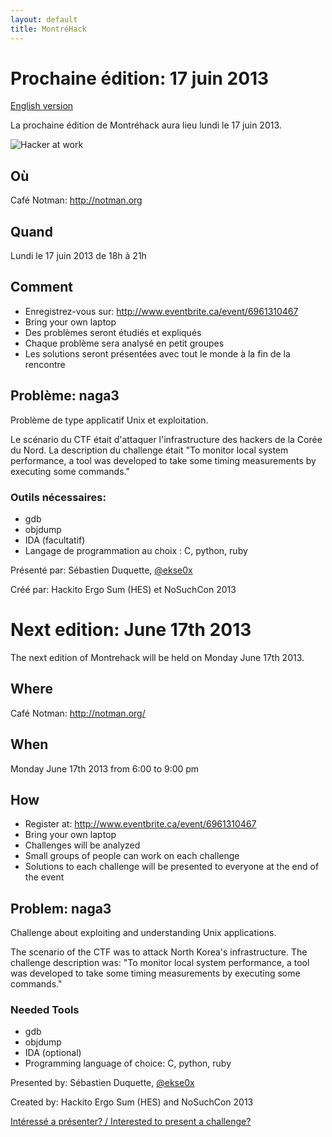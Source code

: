 ```yaml
---
layout: default
title: MontréHack
---
```


# Prochaine édition: 17 juin 2013
[English version](#english)

La prochaine édition de Montréhack aura lieu lundi le 17 juin 2013.

![Hacker at work](http://i.imgur.com/6Imva7uh.jpg)

## Où
Café Notman: http://notman.org

## Quand
Lundi le 17 juin 2013 de 18h à 21h

## Comment
* Enregistrez-vous sur: http://www.eventbrite.ca/event/6961310467
* Bring your own laptop
* Des problèmes seront étudiés et expliqués
* Chaque problème sera analysé en petit groupes
* Les solutions seront présentées avec tout le monde à la fin de la rencontre

## Problème: naga3

Problème de type applicatif Unix et exploitation.

Le scénario du CTF était d'attaquer l'infrastructure des hackers de la Corée du Nord. La description du challenge était "To monitor local system performance, a tool was developed to take some timing measurements by executing some commands."

### Outils nécessaires:

* gdb
* objdump
* IDA (facultatif)
* Langage de programmation au choix : C, python, ruby

Présenté par: Sébastien Duquette, [@ekse0x](https://twitter.com/ekse0x)

Créé par: Hackito Ergo Sum (HES) et NoSuchCon 2013


<a id="english"></a>
# Next edition: June 17th 2013

The next edition of Montrehack will be held on Monday June 17th 2013.

## Where
Café Notman: http://notman.org/

## When
Monday June 17th 2013 from 6:00 to 9:00 pm

## How
* Register at: http://www.eventbrite.ca/event/6961310467
* Bring your own laptop
* Challenges will be analyzed
* Small groups of people can work on each challenge
* Solutions to each challenge will be presented to everyone at the end of the event

## Problem: naga3

Challenge about exploiting and understanding Unix applications.

The scenario of the CTF was to attack North Korea's infrastructure. The challenge description was: "To monitor local system performance, a tool was developed to take some timing measurements by executing some commands."

### Needed Tools

* gdb
* objdump
* IDA (optional)
* Programming language of choice: C, python, ruby

Presented by: Sébastien Duquette, [@ekse0x](https://twitter.com/ekse0x)

Created by: Hackito Ergo Sum (HES) and NoSuchCon 2013

[Intéressé a présenter? / Interested to present a challenge?](https://github.com/montrehack/montrehack.github.com/wiki/Present-at-Montrehack)
